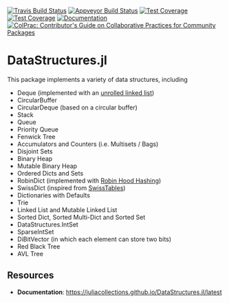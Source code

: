 [![Travis Build Status](https://travis-ci.org/JuliaCollections/DataStructures.jl.svg?branch=master)](https://travis-ci.org/JuliaCollections/DataStructures.jl)
[![Appveyor Build Status](https://ci.appveyor.com/api/projects/status/5gw9xok4e58aixsv?svg=true)](https://ci.appveyor.com/project/kmsquire/datastructures-jl)
[![Test Coverage](https://coveralls.io/repos/github/JuliaCollections/DataStructures.jl/badge.svg?branch=master)](https://coveralls.io/github/JuliaCollections/DataStructures.jl?branch=master)
[![Test Coverage](https://codecov.io/github/JuliaCollections/DataStructures.jl/coverage.svg?branch=master)](https://codecov.io/github/JuliaCollections/DataStructures.jl?branch=master)
[![Documentation](https://img.shields.io/badge/docs-latest-blue.svg)](https://juliacollections.github.io/DataStructures.jl/latest)
[![ColPrac: Contributor's Guide on Collaborative Practices for Community Packages](https://img.shields.io/badge/ColPrac-Contributor's%20Guide-blueviolet)](https://github.com/SciML/ColPrac)

DataStructures.jl
=================

This package implements a variety of data structures, including

-   Deque (implemented with an [unrolled linked list](https://en.wikipedia.org/wiki/Unrolled_linked_list))
-   CircularBuffer
-   CircularDeque (based on a circular buffer)
-   Stack
-   Queue
-   Priority Queue
-   Fenwick Tree
-   Accumulators and Counters (i.e. Multisets / Bags)
-   Disjoint Sets
-   Binary Heap
-   Mutable Binary Heap
-   Ordered Dicts and Sets
-   RobinDict (implemented with [Robin Hood Hashing](https://cs.uwaterloo.ca/research/tr/1986/CS-86-14.pdf))
-   SwissDict (inspired from [SwissTables](https://abseil.io/blog/20180927-swisstables))
-   Dictionaries with Defaults
-   Trie
-   Linked List and Mutable Linked List
-   Sorted Dict, Sorted Multi-Dict and Sorted Set
-   DataStructures.IntSet
-   SparseIntSet
-   DiBitVector (in which each element can store two bits)
-   Red Black Tree
-   AVL Tree

Resources
---------

-   **Documentation**: https://juliacollections.github.io/DataStructures.jl/latest
